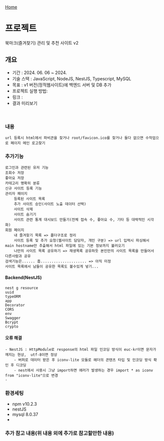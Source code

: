 [Home](..)

# 프로젝트
북마크(즐겨찾기) 관리 및 추천 사이트 v2

## 개요
- 기간 : 2024. 06. 06 ~  2024.
- 기술 스택 : JavaScript, NodeJS, NestJS, Typescript, MySQL
- 목표 : v1 버전(정적웹사이트)에 백엔드 서버 및 DB 추가
- 프로젝트 실행 방법: 
- 링크 : 
- 결과 미리보기  
<br>
<!-- <img src="project/images/portal_ex.png" width="300px">
<img src="project/images/ai_ex.png" width="300px"> -->


### 내용
    url 등록시 html에서 파비콘을 찾거나 root/favicon.ico를 찾거나 둘다 없으면 수작업으로 페이지 메인 로고찾기

### 추가기능
    로그인과 관련된 유저 기능
    조회수 저장
    좋아요 저장
    카테고리 명확히 분류
    신규 사이트 등록 기능
    관리자 페이지
        등록된 사이트 목록
        추가 사이트 승인(사이트 노출 데이터 선택)
        사이트 삭제
        사이트 숨기기
        사이트 관련 통계 대시보드 만들기(전체 접속 수, 좋아요 수, 기타 등 대략적인 시각화)
    회원 페이지
        내 즐겨찾기 목록 => 폴더구조로 정리
        사이트 등록 및 추가 요청(웹사이트 담당자, 개인 구분) => url 입력시 파싱해서 main hostname만 추출해서 html 파일에 있는 기본 정보까지 불러오기
        나만의 사이트 목록 공유하기 => 재생목록 공유하듯 본인만의 사이트 목록을 만들어서 다른사람과 공유
    검색기능은...... 흠..................... => 아직 미정
    사이트 목록에서 남들이 공유한 목록도 볼수있게 넣기...

#### Backend(NestJS)
    nest g resource
    uuid
    typeORM
    app
    Decorator
    CORS
    env
    Swagger
    Bcrypt
    crypto

#### 오류 해결
    - NestJS : HttpModule로 response의 html 파일 인코딩 방식이 euc-kr이면 문자가 깨지는 현상,  utf-8이면 정상
        - 버퍼로 데이터 받은 후 iconv-lite 모듈로 헤더의 콘텐츠 타입 및 인코딩 방식 확인 후 디코딩
        - nest에서 사용시 그냥 import하면 에러가 발생하는 경우 import * as iconv from "iconv-lite"으로 변경
    -  



### 환경세팅
- npm v10.2.3
- nestJS
- mysql 8.0.37
- 

### 추가 참고 내용(위 내용 외에 추가로 참고할만한 내용)

